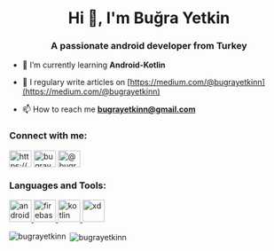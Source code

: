 <h1 align="center">Hi 👋, I'm Buğra Yetkin</h1>
<h3 align="center">A passionate android developer from Turkey</h3>



- 🌱 I’m currently learning **Android-Kotlin**

- 📝 I regulary write articles on [https://medium.com/@bugrayetkinn](https://medium.com/@bugrayetkinn)

- 📫 How to reach me **bugrayetkinn@gmail.com**

<h3 align="left">Connect with me:</h3>
<p align="left">
<a href="https://linkedin.com/in/https://www.linkedin.com/in/buğra-yetkin-055005190/" target="blank"><img align="center" src="https://cdn.jsdelivr.net/npm/simple-icons@3.0.1/icons/linkedin.svg" alt="https://www.linkedin.com/in/buğra-yetkin-055005190/" height="30" width="40" /></a>
<a href="https://instagram.com/bugrayetkinn" target="blank"><img align="center" src="https://cdn.jsdelivr.net/npm/simple-icons@3.0.1/icons/instagram.svg" alt="bugrayetkinn" height="30" width="40" /></a>
<a href="https://medium.com/@bugrayetkinn" target="blank"><img align="center" src="https://cdn.jsdelivr.net/npm/simple-icons@3.0.1/icons/medium.svg" alt="@bugrayetkinn" height="30" width="40" /></a>
</p>

<h3 align="left">Languages and Tools:</h3>
<p align="left"> <a href="https://developer.android.com" target="_blank"> <img src="https://devicons.github.io/devicon/devicon.git/icons/android/android-original-wordmark.svg" alt="android" width="40" height="40"/> </a> <a href="https://firebase.google.com/" target="_blank"> <img src="https://www.vectorlogo.zone/logos/firebase/firebase-icon.svg" alt="firebase" width="40" height="40"/> </a> <a href="https://kotlinlang.org" target="_blank"> <img src="https://www.vectorlogo.zone/logos/kotlinlang/kotlinlang-icon.svg" alt="kotlin" width="40" height="40"/> </a> <a href="https://www.adobe.com/products/xd.html" target="_blank"> <img src="https://cdn.worldvectorlogo.com/logos/adobe-xd.svg" alt="xd" width="40" height="40"/> </a> </p>

<p><img align="left" src="https://github-readme-stats.vercel.app/api/top-langs?username=bugrayetkinn&show_icons=true&locale=en&layout=compact" alt="bugrayetkinn" /></p>

<p>&nbsp;<img align="center" src="https://github-readme-stats.vercel.app/api?username=bugrayetkinn&show_icons=true&locale=en" alt="bugrayetkinn" /></p>

